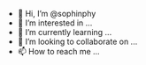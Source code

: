 - 👋 Hi, I’m @sophinphy
- 👀 I’m interested in ...
- 🌱 I’m currently learning ...
- 💞️ I’m looking to collaborate on ...
- 📫 How to reach me ...

<!---
sophinphy/sophinphy is a ✨ special ✨ repository because its `README.md` (this file) appears on your GitHub profile.
You can click the Preview link to take a look at your changes.
--->
